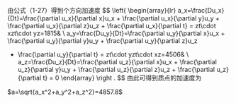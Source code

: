由公式（1-27）得到个方向加速度
$$
\left\{
\begin{array}{lr}
a_x=\frac{Du_x}{Dt}=\frac{\partial u_x}{\partial x}u_x + \frac{\partial u_x}{\partial y}u_y + \frac{\partial u_x}{\partial z}u_z + \frac{\partial u_x}{\partial t} = zt\cdot xzt\cdot yz=1815& \\
a_y=\frac{Du_y}{Dt}=\frac{\partial u_y}{\partial x}u_x + \frac{\partial u_y}{\partial y}u_y + \frac{\partial u_y}{\partial z}u_z
+ \frac{\partial u_y}{\partial t} = zt\cdot yzt\cdot xz=4506& \\
a_z=\frac{Du_z}{Dt}=\frac{\partial u_z}{\partial x}u_x + \frac{\partial u_z}{\partial y}u_y + \frac{\partial u_z}{\partial z}u_z + \frac{\partial u_z}{\partial t} = 0
\end{array}
\right .
$$
由此可得到质点的加速度为

$a=\sqrt{a_x^2+a_y^2+a_z^2}=4857.8$
